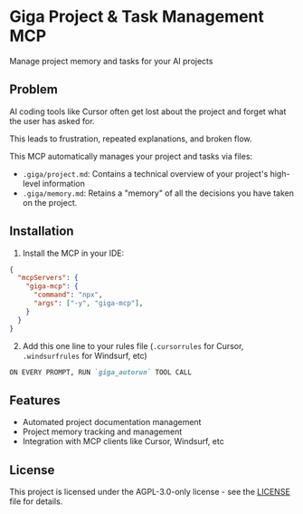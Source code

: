# Giga Project & Task Management MCP

Manage project memory and tasks for your AI projects

## Problem

AI coding tools like Cursor often get lost about the project and forget what the user has asked for.

This leads to frustration, repeated explanations, and broken flow. 

This MCP automatically manages your project and tasks via files:

* `.giga/project.md`: Contains a technical overview of your project's high-level information
* `.giga/memory.md`: Retains a "memory" of all the decisions you have taken on the project.

## Installation

1. Install the MCP in your IDE:

```json
{
  "mcpServers": {
    "giga-mcp": {
      "command": "npx",
      "args": ["-y", "giga-mcp"],
    }
  }
}
```

2. Add this one line to your rules file (`.cursorrules` for Cursor, `.windsurfrules` for Windsurf, etc)

```md
ON EVERY PROMPT, RUN `giga_autorun` TOOL CALL
```

## Features

* Automated project documentation management
* Project memory tracking and management
* Integration with MCP clients like Cursor, Windsurf, etc

## License

This project is licensed under the AGPL-3.0-only license - see the [LICENSE](LICENSE) file for details.

